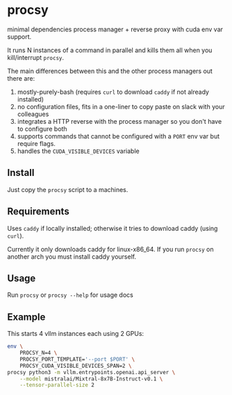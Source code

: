 # procsy
minimal dependencies process manager + reverse proxy with cuda env var support.

It runs N instances of a command in parallel and kills them all when you kill/interrupt `procsy`.

The main differences between this and the other process managers out there are:

1. mostly-purely-bash (requires `curl` to download `caddy` if not already installed)
2. no configuration files, fits in a one-liner to copy paste on slack with your colleagues
3. integrates a HTTP reverse with the process manager so you don't have to configure both
4. supports commands that cannot be configured with a `PORT` env var but require flags.
5. handles the `CUDA_VISIBLE_DEVICES` variable

## Install

Just copy the `procsy` script to a machines.

## Requirements

Uses `caddy` if locally installed; otherwise it tries to download caddy (using `curl`).

Currently it only downloads caddy for linux-x86_64. If you run `procsy` on another arch you must install caddy yourself.

## Usage

Run `procsy` or `procsy --help` for usage docs


## Example

This starts 4 vllm instances each using 2 GPUs:

```bash
env \
    PROCSY_N=4 \
    PROCSY_PORT_TEMPLATE='--port $PORT' \
    PROCSY_CUDA_VISIBLE_DEVICES_SPAN=2 \
procsy python3 -m vllm.entrypoints.openai.api_server \
    --model mistralai/Mixtral-8x7B-Instruct-v0.1 \
    --tensor-parallel-size 2
```

